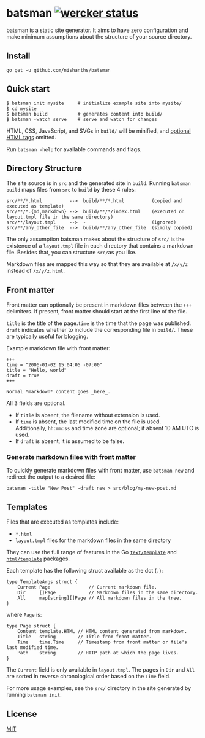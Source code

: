 # batsman [![wercker status](https://app.wercker.com/status/6161d9d5bc8119f1d98c7085528bd1c2/s/master "wercker status")](https://app.wercker.com/project/byKey/6161d9d5bc8119f1d98c7085528bd1c2)

batsman is a static site generator. It aims to have zero configuration and make minimum assumptions about the structure of your source directory.

## Install

```
go get -u github.com/nishanths/batsman
```

## Quick start 

```
$ batsman init mysite     # initialize example site into mysite/
$ cd mysite               
$ batsman build           # generates content into build/
$ batsman -watch serve    # serve and watch for changes
```

HTML, CSS, JavaScript, and SVGs in `build/` will be minified, and [optional HTML tags](https://html.spec.whatwg.org/multipage/syntax.html#syntax-tag-omission) omitted.

Run `batsman -help` for available commands and flags.

## Directory Structure

The site source is in `src` and the generated site in `build`.
Running `batsman build` maps files from `src` to `build` by these 4 rules:

```
src/**/*.html          -->  build/**/*.html          (copied and executed as template)
src/**/*.{md,markdown} -->  build/**/*/index.html    (executed on layout.tmpl file in the same directory)
src/**/layout.tmpl     -->  -                        (ignored)
src/**/any_other_file  -->  build/**/any_other_file  (simply copied)
```

The only assumption batsman makes about the structure of `src/` is the existence of a `layout.tmpl` file in each directory that contains a markdown file. Besides that, you can structure `src/`as you like.

Markdown files are mapped this way so that they are available at `/x/y/z` instead of `/x/y/z.html`. 

## Front matter

Front matter can optionally be present in markdown files between the `+++` delimiters. If present, front matter should start at the first line of the file. 

`title` is the title of the page.`time` is the time that the page was published. `draft` indicates whether to include the corresponding file in `build/`. These are typically useful for blogging.

Example markdown file with front matter:

```
+++
time = "2006-01-02 15:04:05 -07:00"
title = "Hello, world"
draft = true
+++

Normal *markdown* content goes _here_.
```

All 3 fields are optional.

* If `title` is absent, the filename without extension is used.
* If `time` is absent, the last modified time on the file is used. 
  <br>Additionally, `hh:mm:ss` and time zone are optional; if absent 10 AM UTC is used.
* If `draft` is absent, it is assumed to be false.

### Generate markdown files with front matter

To quickly generate markdown files with front matter, use `batsman new` and redirect the output to a desired file:

```
batsman -title "New Post" -draft new > src/blog/my-new-post.md
```

## Templates

Files that are executed as templates include:

* `*.html`
* `layout.tmpl` files for the markdown files in the same directory

They can use the full range of features in the Go [`text/template`](https://godoc.org/text/template) and [`html/template`](https://godoc.org/html/template) packages.

Each template has the following struct available as the dot (`.`):

```
type TemplateArgs struct {
	Current Page              // Current markdown file.
	Dir     []Page            // Markdown files in the same directory.
	All     map[string][]Page // All markdown files in the tree.
}
```

where `Page` is:

```
type Page struct {
	Content template.HTML // HTML content generated from markdown.
	Title   string        // Title from front matter.
	Time    time.Time     // Timestamp from front matter or file's last modified time.
	Path    string        // HTTP path at which the page lives.
}
```

The `Current` field is only available in `layout.tmpl`. The pages in `Dir` and `All` are sorted in reverse chronological order based on the `Time` field.

For more usage examples, see the `src/` directory in the site generated by running `batsman init`.

## License

[MIT](https://nishanths.mit-license.org)
